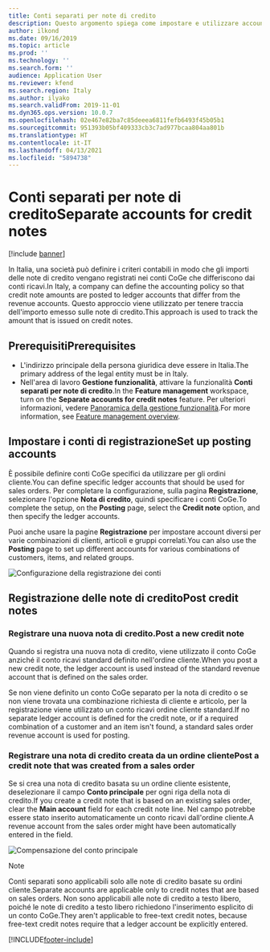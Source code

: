 ```yaml
---
title: Conti separati per note di credito
description: Questo argomento spiega come impostare e utilizzare account separati per le note di credito.
author: ilkond
ms.date: 09/16/2019
ms.topic: article
ms.prod: ''
ms.technology: ''
ms.search.form: ''
audience: Application User
ms.reviewer: kfend
ms.search.region: Italy
ms.author: ilyako
ms.search.validFrom: 2019-11-01
ms.dyn365.ops.version: 10.0.7
ms.openlocfilehash: 02e467e82ba7c85deeea6811fefb6493f45b05b1
ms.sourcegitcommit: 951393b05bf409333cb3c7ad977bcaa804aa801b
ms.translationtype: HT
ms.contentlocale: it-IT
ms.lasthandoff: 04/13/2021
ms.locfileid: "5894738"
---
```

# <a name="separate-accounts-for-credit-notes"></a><span data-ttu-id="38d02-103">Conti separati per note di credito</span><span class="sxs-lookup"><span data-stu-id="38d02-103">Separate accounts for credit notes</span></span>

[!include [banner](../includes/banner.md)]

<span data-ttu-id="38d02-104">In Italia, una società può definire i criteri contabili in modo che gli importi delle note di credito vengano registrati nei conti CoGe che differiscono dai conti ricavi.</span><span class="sxs-lookup"><span data-stu-id="38d02-104">In Italy, a company can define the accounting policy so that credit note amounts are posted to ledger accounts that differ from the revenue accounts.</span></span> <span data-ttu-id="38d02-105">Questo approccio viene utilizzato per tenere traccia dell'importo emesso sulle note di credito.</span><span class="sxs-lookup"><span data-stu-id="38d02-105">This approach is used to track the amount that is issued on credit notes.</span></span>

## <a name="prerequisites"></a><span data-ttu-id="38d02-106">Prerequisiti</span><span class="sxs-lookup"><span data-stu-id="38d02-106">Prerequisites</span></span>

- <span data-ttu-id="38d02-107">L'indirizzo principale della persona giuridica deve essere in Italia.</span><span class="sxs-lookup"><span data-stu-id="38d02-107">The primary address of the legal entity must be in Italy.</span></span>
- <span data-ttu-id="38d02-108">Nell'area di lavoro **Gestione funzionalità**, attivare la funzionalità **Conti separati per note di credito**.</span><span class="sxs-lookup"><span data-stu-id="38d02-108">In the **Feature management** workspace, turn on the **Separate accounts for credit notes** feature.</span></span> <span data-ttu-id="38d02-109">Per ulteriori informazioni, vedere [Panoramica della gestione funzionalità](../../fin-ops-core/fin-ops/get-started/feature-management/feature-management-overview.md).</span><span class="sxs-lookup"><span data-stu-id="38d02-109">For more information, see [Feature management overview](../../fin-ops-core/fin-ops/get-started/feature-management/feature-management-overview.md).</span></span>

## <a name="set-up-posting-accounts"></a><span data-ttu-id="38d02-110">Impostare i conti di registrazione</span><span class="sxs-lookup"><span data-stu-id="38d02-110">Set up posting accounts</span></span>

<span data-ttu-id="38d02-111">È possibile definire conti CoGe specifici da utilizzare per gli ordini cliente.</span><span class="sxs-lookup"><span data-stu-id="38d02-111">You can define specific ledger accounts that should be used for sales orders.</span></span> <span data-ttu-id="38d02-112">Per completare la configurazione, sulla pagina **Registrazione**, selezionare l'opzione **Nota di credito**, quindi specificare i conti CoGe.</span><span class="sxs-lookup"><span data-stu-id="38d02-112">To complete the setup, on the **Posting** page, select the **Credit note** option, and then specify the ledger accounts.</span></span>

<span data-ttu-id="38d02-113">Puoi anche usare la pagine **Registrazione** per impostare account diversi per varie combinazioni di clienti, articoli e gruppi correlati.</span><span class="sxs-lookup"><span data-stu-id="38d02-113">You can also use the **Posting** page to set up different accounts for various combinations of customers, items, and related groups.</span></span>

![Configurazione della registrazione dei conti](media/emea-ita-exil-separate-account-credit-pic1.jpg)

## <a name="post-credit-notes"></a><span data-ttu-id="38d02-115">Registrazione delle note di credito</span><span class="sxs-lookup"><span data-stu-id="38d02-115">Post credit notes</span></span>

### <a name="post-a-new-credit-note"></a><span data-ttu-id="38d02-116">Registrare una nuova nota di credito.</span><span class="sxs-lookup"><span data-stu-id="38d02-116">Post a new credit note</span></span>

<span data-ttu-id="38d02-117">Quando si registra una nuova nota di credito, viene utilizzato il conto CoGe anziché il conto ricavi standard definito nell'ordine cliente.</span><span class="sxs-lookup"><span data-stu-id="38d02-117">When you post a new credit note, the ledger account is used instead of the standard revenue account that is defined on the sales order.</span></span>

<span data-ttu-id="38d02-118">Se non viene definito un conto CoGe separato per la nota di credito o se non viene trovata una combinazione richiesta di cliente e articolo, per la registrazione viene utilizzato un conto ricavi ordine cliente standard.</span><span class="sxs-lookup"><span data-stu-id="38d02-118">If no separate ledger account is defined for the credit note, or if a required combination of a customer and an item isn't found, a standard sales order revenue account is used for posting.</span></span>

### <a name="post-a-credit-note-that-was-created-from-a-sales-order"></a><span data-ttu-id="38d02-119">Registrare una nota di credito creata da un ordine cliente</span><span class="sxs-lookup"><span data-stu-id="38d02-119">Post a credit note that was created from a sales order</span></span>

<span data-ttu-id="38d02-120">Se si crea una nota di credito basata su un ordine cliente esistente, deselezionare il campo **Conto principale** per ogni riga della nota di credito.</span><span class="sxs-lookup"><span data-stu-id="38d02-120">If you create a credit note that is based on an existing sales order, clear the **Main account** field for each credit note line.</span></span> <span data-ttu-id="38d02-121">Nel campo potrebbe essere stato inserito automaticamente un conto ricavi dall'ordine cliente.</span><span class="sxs-lookup"><span data-stu-id="38d02-121">A revenue account from the sales order might have been automatically entered in the field.</span></span>

![Compensazione del conto principale](media/emea-ita-exil-separate-account-credit-pic2.jpg)

> [!NOTE]
> <span data-ttu-id="38d02-123">Conti separati sono applicabili solo alle note di credito basate su ordini cliente.</span><span class="sxs-lookup"><span data-stu-id="38d02-123">Separate accounts are applicable only to credit notes that are based on sales orders.</span></span> <span data-ttu-id="38d02-124">Non sono applicabili alle note di credito a testo libero, poiché le note di credito a testo libero richiedono l'inserimento esplicito di un conto CoGe.</span><span class="sxs-lookup"><span data-stu-id="38d02-124">They aren't applicable to free-text credit notes, because free-text credit notes require that a ledger account be explicitly entered.</span></span>


[!INCLUDE[footer-include](../../includes/footer-banner.md)]